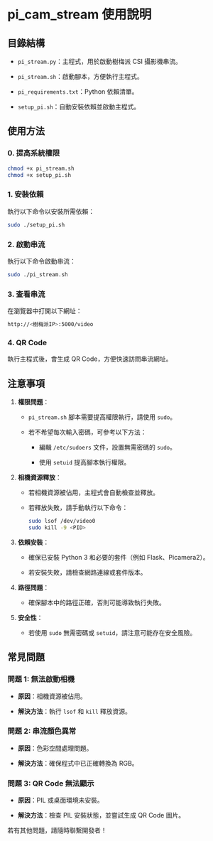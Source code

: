 # pi_cam_stream 使用說明

## 目錄結構

- `pi_stream.py`：主程式，用於啟動樹梅派 CSI 攝影機串流。

- `pi_stream.sh`：啟動腳本，方便執行主程式。

- `pi_requirements.txt`：Python 依賴清單。

- `setup_pi.sh`：自動安裝依賴並啟動主程式。

## 使用方法

### 0. 提高系統權限

```bash
chmod +x pi_stream.sh
chmod +x setup_pi.sh
```

### 1. 安裝依賴

執行以下命令以安裝所需依賴：

```bash
sudo ./setup_pi.sh
```

### 2. 啟動串流

執行以下命令啟動串流：

```bash
sudo ./pi_stream.sh
```

### 3. 查看串流

在瀏覽器中打開以下網址：

```bash
http://<樹梅派IP>:5000/video
```

### 4. QR Code

執行主程式後，會生成 QR Code，方便快速訪問串流網址。

## 注意事項

1. **權限問題**：

   - `pi_stream.sh` 腳本需要提高權限執行，請使用 `sudo`。

   - 若不希望每次輸入密碼，可參考以下方法：

     - 編輯 `/etc/sudoers` 文件，設置無需密碼的 `sudo`。

     - 使用 `setuid` 提高腳本執行權限。

2. **相機資源釋放**：

   - 若相機資源被佔用，主程式會自動檢查並釋放。

   - 若釋放失敗，請手動執行以下命令：

     ```bash
     sudo lsof /dev/video0
     sudo kill -9 <PID>
     ```

3. **依賴安裝**：

   - 確保已安裝 Python 3 和必要的套件（例如 Flask、Picamera2）。

   - 若安裝失敗，請檢查網路連線或套件版本。

4. **路徑問題**：

   - 確保腳本中的路徑正確，否則可能導致執行失敗。

5. **安全性**：

   - 若使用 `sudo` 無需密碼或 `setuid`，請注意可能存在安全風險。

## 常見問題

### 問題 1: 無法啟動相機

- **原因**：相機資源被佔用。

- **解決方法**：執行 `lsof` 和 `kill` 釋放資源。

### 問題 2: 串流顏色異常

- **原因**：色彩空間處理問題。

- **解決方法**：確保程式中已正確轉換為 RGB。

### 問題 3: QR Code 無法顯示

- **原因**：PIL 或桌面環境未安裝。

- **解決方法**：檢查 PIL 安裝狀態，並嘗試生成 QR Code 圖片。

若有其他問題，請隨時聯繫開發者！